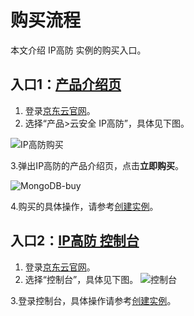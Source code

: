 # 购买流程

本文介绍 IP高防 实例的购买入口。

## 入口1：[产品介绍页](http://www.jdcloud.com/cn/products/anti-ddos-pro)
1. 登录[京东云官网](http://www.jdcloud.com/cn/)。
2. 选择“产品>云安全 IP高防”，具体见下图。

![IP高防购买](https://github.com/jdcloudcom/cn/blob/edit/image/Advanced%20Anti-DDoS/ipanti%20purchase2.png)

3.弹出IP高防的产品介绍页，点击**立即购买**。

![MongoDB-buy](https://github.com/jdcloudcom/cn/blob/edit/image/Advanced%20Anti-DDoS/ipanti%20purchase.png)

4.购买的具体操作，请参考[创建实例](../Getting-Started/Create-Instance.md)。

## 入口2：[IP高防 控制台](https://ip-anti-console.jdcloud.com/instancelist)

1. 登录[京东云官网](http://www.jdcloud.com/cn/)。
2. 选择“控制台”，具体见下图。
![控制台](https://github.com/jdcloudcom/cn/blob/edit/image/Advanced%20Anti-DDoS/console-buy.png)

3.登录控制台，具体操作请参考[创建实例](../Getting-Started/Create-Instance.md)。

